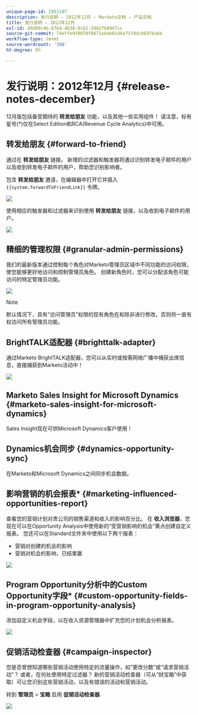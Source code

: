 ```yaml
---
unique-page-id: 2951107
description: 发行说明 — 2012年12月 — Marketo文档 — 产品文档
title: 发行说明 — 2012年12月
exl-id: d9d09c4b-6764-4638-9cb1-2882fb0947cc
source-git-commit: 74effe9f8078f8d71e6de01d6e737ddc86978abb
workflow-type: tm+mt
source-wordcount: '398'
ht-degree: 0%

---
```


# 发行说明：2012年12月 {#release-notes-december}

12月版包括备受期待的 **转发给朋友** 功能，以及其他一些实用组件！ 请注意，标有星号(&#42;)仅在Select Edition和RCA(Revenue Cycle Analytics)中可用。

## 转发给朋友 {#forward-to-friend}

通过在 **转发给朋友** 链接。 新增的过滤器和触发器将通过识别转发电子邮件的用户以及收到转发电子邮件的用户，帮助您识别影响者。

包含 **转发给朋友** 邀请，在编辑器中打开它并插入 `{{system.forwardToFriendLink}}` 令牌。

![](assets/image2014-9-23-10-3a50-3a45.png)

使用相应的触发器和过滤器来识别使用 **转发给朋友** 链接，以及收到电子邮件的用户。

![](assets/image2014-9-23-10-3a50-3a56.png)

## 精细的管理权限 {#granular-admin-permissions}

我们的最新版本通过控制每个角色对Marketo管理员区域中不同功能的访问权限，使您能够更好地访问和控制管理员角色。 创建新角色时，您可以分配该角色可能访问的特定管理员功能。

![](assets/image2014-9-23-10-3a51-3a18.png)

>[!NOTE]
>
>默认情况下，具有“访问管理员”权限的现有角色在和除非进行修改，否则将一直有权访问所有管理员功能。

## BrightTALK适配器 {#brighttalk-adapter}

通过Marketo BrightTALK适配器，您可以从实时或按需网络广播中捕获出席信息，直接捕获到Marketo活动中！

![](assets/image2014-9-23-10-3a51-3a31.png)

## Marketo Sales Insight for Microsoft Dynamics {#marketo-sales-insight-for-microsoft-dynamics}

Sales Insight现在可供Microsoft Dynamics客户使用！

## Dynamics机会同步 {#dynamics-opportunity-sync}

在Marketo和Microsoft Dynamics之间同步机会数据。

## 影响营销的机会报表&#42; {#marketing-influenced-opportunities-report}

查看您的营销计划对贵公司的销售渠道和收入的影响百分比。 在 **收入浏览器**，您现在可以在Opportunity Analysis中使用新的“受营销影响的机会”黄点创建自定义报表。 您还可以在Standard文件夹中使用以下两个报表：

* 营销对创建的机会的影响
* 营销对机会的影响，已结束赢

![](assets/image2014-9-23-10-3a52-3a11.png)

## Program Opportunity分析中的Custom Opportunity字段&#42; {#custom-opportunity-fields-in-program-opportunity-analysis}

添加自定义机会字段，以在收入资源管理器中扩充您的计划机会分析报表。

![](assets/image2014-9-23-10-3a52-3a23.png)

## 促销活动检查器 {#campaign-inspector}

您是否曾想知道哪些营销活动使用特定的流量操作，如“更改分数”或“请求营销活动”？ 或者，在何处使用特定过滤器？ 新的营销活动检查器（可从“财宝箱”中获取）可让您识别这些营销活动，以及有错误的活动和营销活动。

转到 **管理员** > **宝箱** 启用 **促销活动检查器**.

![](assets/image2014-9-23-10-3a52-3a39.png)
